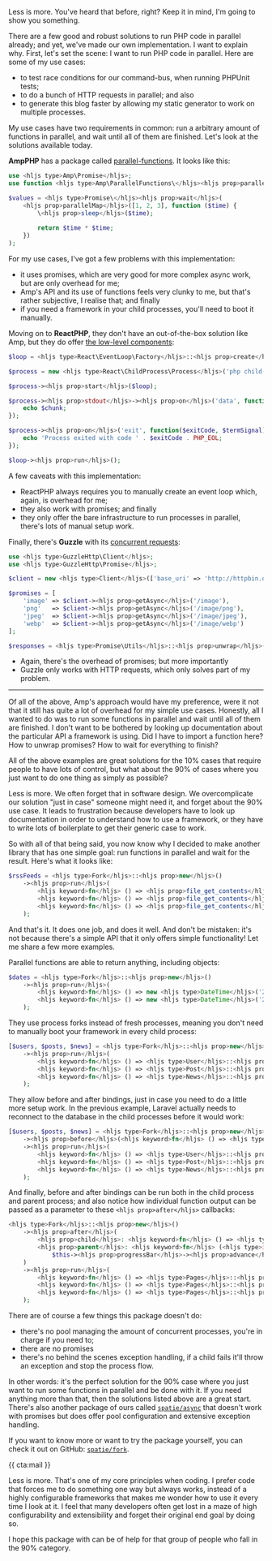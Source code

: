 Less is more. You've heard that before, right? Keep it in mind, I'm going to show you something. 

There are a few good and robust solutions to run PHP code in parallel already; and yet, we've made our own implementation. I want to explain why. First, let's set the scene: I want to run PHP code in parallel. Here are some of my use cases:

- to test race conditions for our command-bus, when running PHPUnit tests;
- to do a bunch of HTTP requests in parallel; and also
- to generate this blog faster by allowing my static generator to work on multiple processes.

My use cases have two requirements in common: run a arbitrary amount of functions in parallel, and wait until all of them are finished. Let's look at the solutions available today.

**AmpPHP** has a package called [parallel-functions](*https://github.com/amphp/parallel-functions). It looks like this:

```php
use <hljs type>Amp\Promise</hljs>;
use function <hljs type>Amp\ParallelFunctions\</hljs><hljs prop>parallelMap</hljs>;

$values = <hljs type>Promise\</hljs><hljs prop>wait</hljs>(
    <hljs prop>parallelMap</hljs>([1, 2, 3], function ($time) {
        \<hljs prop>sleep</hljs>($time);
    
        return $time * $time;
    })
);
```

For my use cases, I've got a few problems with this implementation:

- it uses promises, which are very good for more complex async work, but are only overhead for me;
- Amp's API and its use of functions feels very clunky to me, but that's rather subjective, I realise that; and finally 
- if you need a framework in your child processes, you'll need to boot it manually.

Moving on to **ReactPHP**, they don't have an out-of-the-box solution like Amp, but they do offer [the low-level components](*https://reactphp.org/child-process/):

```php
$loop = <hljs type>React\EventLoop\Factory</hljs>::<hljs prop>create</hljs>();

$process = new <hljs type>React\ChildProcess\Process</hljs>('php child-process.php');

$process-><hljs prop>start</hljs>($loop);

$process-><hljs prop>stdout</hljs>-><hljs prop>on</hljs>('data', function ($chunk) {
    echo $chunk;
});

$process-><hljs prop>on</hljs>('exit', function($exitCode, $termSignal) {
    echo 'Process exited with code ' . $exitCode . PHP_EOL;
});

$loop-><hljs prop>run</hljs>();
```

A few caveats with this implementation:

- ReactPHP always requires you to manually create an event loop which, again, is overhead for me; 
- they also work with promises; and finally
- they only offer the bare infrastructure to run processes in parallel, there's lots of manual setup work.

Finally, there's **Guzzle** with its [concurrent requests](*https://docs.guzzlephp.org/en/stable/quickstart.html#concurrent-requests):

```php
use <hljs type>GuzzleHttp\Client</hljs>;
use <hljs type>GuzzleHttp\Promise</hljs>;

$client = new <hljs type>Client</hljs>(['base_uri' => 'http://httpbin.org/']);

$promises = [
    'image' => $client-><hljs prop>getAsync</hljs>('/image'),
    'png'   => $client-><hljs prop>getAsync</hljs>('/image/png'),
    'jpeg'  => $client-><hljs prop>getAsync</hljs>('/image/jpeg'),
    'webp'  => $client-><hljs prop>getAsync</hljs>('/image/webp')
];

$responses = <hljs type>Promise\Utils</hljs>::<hljs prop>unwrap</hljs>($promises);
```

- Again, there's the overhead of promises; but more importantly
- Guzzle only works with HTTP requests, which only solves part of my problem.

---

Of all of the above, Amp's approach would have my preference, were it not that it still has quite a lot of overhead  for my simple use cases. Honestly, all I wanted to do was to run some functions in parallel and wait until all of them are finished. I don't want to be bothered by looking up documentation about the particular API a framework is using. Did I have to import a function here? How to unwrap promises? How to wait for everything to finish?

All of the above examples are great solutions for the 10% cases that require people to have lots of control, but what about the 90% of cases where you just want to do one thing as simply as possible?

Less is more. We often forget that in software design. We overcomplicate our solution "just in case" someone might need it, and forget about the 90% use case. It leads to frustration because developers have to look up documentation in order to understand how to use a framework, or they have to write lots of boilerplate to get their generic case to work.

So with all of that being said, you now know why I decided to make another library that has one simple goal: run functions in parallel and wait for the result. Here's what it looks like:

```php
$rssFeeds = <hljs type>Fork</hljs>::<hljs prop>new</hljs>()
    -><hljs prop>run</hljs>(
        <hljs keyword>fn</hljs> () => <hljs prop>file_get_contents</hljs>('https://stitcher.io/rss'),
        <hljs keyword>fn</hljs> () => <hljs prop>file_get_contents</hljs>('https://freek.dev/rss'),
        <hljs keyword>fn</hljs> () => <hljs prop>file_get_contents</hljs>('https://spatie.be/rss'),
    );
```

And that's it. It does one job, and does it well. And don't be mistaken: it's not because there's a simple API that it only offers simple functionality! Let me share a few more examples.

Parallel functions are able to return anything, including objects:

```php
$dates = <hljs type>Fork</hljs>::<hljs prop>new</hljs>()
    -><hljs prop>run</hljs>(
        <hljs keyword>fn</hljs> () => new <hljs type>DateTime</hljs>('2021-01-01'),
        <hljs keyword>fn</hljs> () => new <hljs type>DateTime</hljs>('2021-01-02'),
    );
```

They use process forks instead of fresh processes, meaning you don't need to manually boot your framework in every child process:

```php
[$users, $posts, $news] = <hljs type>Fork</hljs>::<hljs prop>new</hljs>()
    -><hljs prop>run</hljs>(
        <hljs keyword>fn</hljs> () => <hljs type>User</hljs>::<hljs prop>all</hljs>(),
        <hljs keyword>fn</hljs> () => <hljs type>Post</hljs>::<hljs prop>all</hljs>(),
        <hljs keyword>fn</hljs> () => <hljs type>News</hljs>::<hljs prop>all</hljs>(),
    );
```

They allow before and after bindings, just in case you need to do a little more setup work. In the previous example, Laravel actually needs to reconnect to the database in the child processes before it would work:

```php
[$users, $posts, $news] = <hljs type>Fork</hljs>::<hljs prop>new</hljs>()
    -><hljs prop>before</hljs>(<hljs keyword>fn</hljs> () => <hljs type>DB</hljs>::<hljs prop>connection</hljs>('mysql')-><hljs prop>reconnect</hljs>())
    -><hljs prop>run</hljs>(
        <hljs keyword>fn</hljs> () => <hljs type>User</hljs>::<hljs prop>all</hljs>(),
        <hljs keyword>fn</hljs> () => <hljs type>Post</hljs>::<hljs prop>all</hljs>(),
        <hljs keyword>fn</hljs> () => <hljs type>News</hljs>::<hljs prop>all</hljs>(),
    );
```

And finally, before and after bindings can be run both in the child process and parent process; and also notice how individual function output can be passed as a parameter to these `<hljs prop>after</hljs>` callbacks:

```php
<hljs type>Fork</hljs>::<hljs prop>new</hljs>()
    -><hljs prop>after</hljs>(
        <hljs prop>child</hljs>: <hljs keyword>fn</hljs> () => <hljs type>DB</hljs>::<hljs prop>connection</hljs>('mysql')-><hljs prop>close</hljs>(),
        <hljs prop>parent</hljs>: <hljs keyword>fn</hljs> (<hljs type>int</hljs> $amountOfPages) => 
            $this-><hljs prop>progressBar</hljs>-><hljs prop>advance</hljs>($amountOfPages),
    )
    -><hljs prop>run</hljs>(
        <hljs keyword>fn</hljs> () => <hljs type>Pages</hljs>::<hljs prop>generate</hljs>('1-20'),
        <hljs keyword>fn</hljs> () => <hljs type>Pages</hljs>::<hljs prop>generate</hljs>('21-40'),
        <hljs keyword>fn</hljs> () => <hljs type>Pages</hljs>::<hljs prop>generate</hljs>('41-60'),
    );
```

There are of course a few things this package doesn't do:

- there's no pool managing the amount of concurrent processes, you're in charge if you need to;
- there are no promises
- there's no behind the scenes exception handling, if a child fails it'll throw an exception and stop the process flow.

In other words: it's the perfect solution for the 90% case where you just want to run some functions in parallel and be done with it. If you need anything more than that, then the solutions listed above are a great start. There's also another package of ours called [`spatie/async`](*https://github.com/spatie/async) that doesn't work with promises but does offer pool configuration and extensive exception handling.

If you want to know more or want to try the package yourself, you can check it out on GitHub: [`spatie/fork`](*https://github.com/spatie/fork).

{{ cta:mail }}

Less is more. That's one of my core principles when coding. I prefer code that forces me to do something one way but always works, instead of a highly configurable frameworks that makes me wonder how to use it every time I look at it. I feel that many developers often get lost in a maze of high configurability and extensibility and forget their original end goal by doing so.

I hope this package with can be of help for that group of people who fall in the 90% category.
